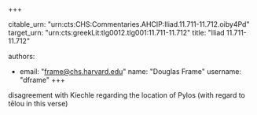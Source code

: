 +++


citable_urn: "urn:cts:CHS:Commentaries.AHCIP:Iliad.11.711-11.712.oiby4Pd"
target_urn: "urn:cts:greekLit:tlg0012.tlg001:11.711-11.712"
title: "Iliad 11.711-11.712"

authors:
- email: "frame@chs.harvard.edu"
  name: "Douglas Frame"
  username: "dframe"
+++

<p>disagreement with Kiechle regarding the location of Pylos (with regard to tēlou in this verse)</p>